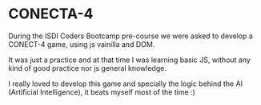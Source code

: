# CONECTA-4
During the ISDI Coders Bootcamp pre-course we were asked to develop a CONECT-4 game, using js vainilla and DOM. 

It was just a practice and at that time I was learning basic JS, without any kind of good practice nor js general knowledge. 

I really loved to develop this game and specially the logic behind the AI (Artificial Intelligence), it beats myself most of the time :) 
